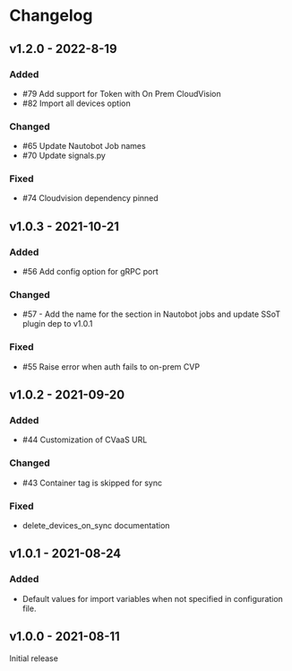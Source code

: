 # Changelog

## v1.2.0 - 2022-8-19

### Added

- #79 Add support for Token with On Prem CloudVision
- #82 Import all devices option

### Changed

- #65 Update Nautobot Job names
- #70 Update signals.py

### Fixed

- #74 Cloudvision dependency pinned

## v1.0.3 - 2021-10-21

### Added

- #56 Add config option for gRPC port

### Changed

- #57 - Add the name for the section in Nautobot jobs and update SSoT plugin dep to v1.0.1

### Fixed

- #55 Raise error when auth fails to on-prem CVP

## v1.0.2 - 2021-09-20

### Added

- #44 Customization of CVaaS URL

### Changed

- #43 Container tag is skipped for sync

### Fixed

- delete_devices_on_sync documentation

## v1.0.1 - 2021-08-24

### Added

- Default values for import variables when not specified in configuration file.

## v1.0.0 - 2021-08-11

Initial release
